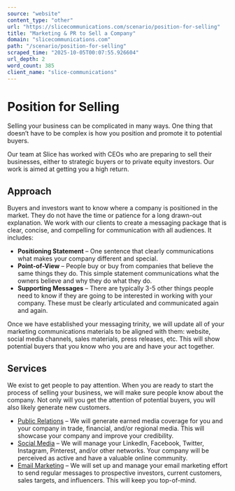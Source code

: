 ```yaml
---
source: "website"
content_type: "other"
url: "https://slicecommunications.com/scenario/position-for-selling"
title: "Marketing & PR to Sell a Company"
domain: "slicecommunications.com"
path: "/scenario/position-for-selling"
scraped_time: "2025-10-05T00:07:55.926604"
url_depth: 2
word_count: 385
client_name: "slice-communications"
---
```


# Position for Selling

Selling your business can be complicated in many ways. One thing that doesn’t have to be complex is how you position and promote it to potential buyers.

Our team at Slice has worked with CEOs who are preparing to sell their businesses, either to strategic buyers or to private equity investors. Our work is aimed at getting you a high return.

## Approach

Buyers and investors want to know where a company is positioned in the market. They do not have the time or patience for a long drawn-out explanation. We work with our clients to create a messaging package that is clear, concise, and compelling for communication with all audiences. It includes:

* **Positioning Statement** – One sentence that clearly communications what makes your company different and special.
* **Point-of-View** – People buy or buy from companies that believe the same things they do. This simple statement communications what the owners believe and why they do what they do.
* **Supporting Messages** – There are typically 3-5 other things people need to know if they are going to be interested in working with your company. These must be clearly articulated and communicated again and again.

Once we have established your messaging trinity, we will update all of your marketing communications materials to be aligned with them: website, social media channels, sales materials, press releases, etc. This will show potential buyers that you know who you are and have your act together.

## Services

We exist to get people to pay attention. When you are ready to start the process of selling your business, we will make sure people know about the company. Not only will you get the attention of potential buyers, you will also likely generate new customers.

* [Public Relations](https://slicecommunications.com/public-relations) – We will generate earned media coverage for you and your company in trade, financial, and/or regional media. This will showcase your company and improve your credibility.
* [Social Media](https://slicecommunications.com/social-media) – We will manage your LinkedIn, Facebook, Twitter, Instagram, Pinterest, and/or other networks. Your company will be perceived as active and have a valuable online community.
* [Email Marketing](https://slicecommunications.com/email-marketing) – We will set up and manage your email marketing effort to send regular messages to prospective investors, current customers, sales targets, and influencers. This will keep you top-of-mind.